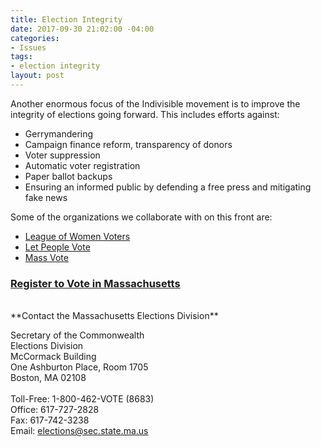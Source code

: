 ```yaml
---
title: Election Integrity
date: 2017-09-30 21:02:00 -04:00
categories:
- Issues
tags:
- election integrity
layout: post
---
```


Another enormous focus of the Indivisible movement is to improve the integrity of elections going forward. This includes efforts against: 
* Gerrymandering
* Campaign finance reform, transparency of donors
* Voter suppression
* Automatic voter registration
* Paper ballot backups
* Ensuring an informed public by defending a free press and mitigating fake news

Some of the organizations we collaborate with on this front are:
* [League of Women Voters](http://lwv.org/)
* [Let People Vote](https://www.aclu.org/other/let-people-vote-removing-restrictions-and-barriers-voting-america)
* [Mass Vote](http://massvote.org/)

### [Register to Vote in Massachusetts](https://www.sec.state.ma.us/ovr/)

<BR>
**Contact the Massachusetts Elections Division** 

Secretary of the Commonwealth<BR>
Elections Division<BR>
McCormack Building<BR>
One Ashburton Place, Room 1705<BR>
Boston, MA 02108<BR>
<BR>
Toll-Free: 1-800-462-VOTE (8683)<BR>
Office: 617-727-2828<BR>
Fax: 617-742-3238<BR>
Email: elections@sec.state.ma.us<BR>